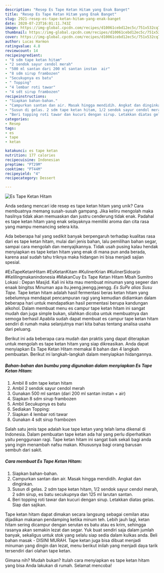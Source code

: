 ```yaml
---
description: "Resep Es Tape Ketan Hitam yang Enak Banget"
title: "Resep Es Tape Ketan Hitam yang Enak Banget"
slug: 2921-resep-es-tape-ketan-hitam-yang-enak-banget
date: 2020-07-23T16:01:11.743Z
image: https://img-global.cpcdn.com/recipes/d10061cebd12ec5c/751x532cq70/es-tape-ketan-hitam-foto-resep-utama.jpg
thumbnail: https://img-global.cpcdn.com/recipes/d10061cebd12ec5c/751x532cq70/es-tape-ketan-hitam-foto-resep-utama.jpg
cover: https://img-global.cpcdn.com/recipes/d10061cebd12ec5c/751x532cq70/es-tape-ketan-hitam-foto-resep-utama.jpg
author: Lucas Harmon
ratingvalue: 4.8
reviewcount: 14
recipeingredient:
- "8 sdm tape ketan hitam"
- "2 sendok sayur cendol merah"
- "500 ml santan dari 200 ml santan instan  air"
- "8 sdm sirup frambozen"
- "Secukupnya es batu"
- " Topping"
- "4 lembar roti tawar"
- "4 sdt sirup frambozen"
recipeinstructions:
- "Siapkan bahan-bahan."
- "Campurkan santan dan air. Masak hingga mendidih. Angkat dan dinginkan."
- "Susun di gelas. 2 sdm tape ketan hitam, 1/2 sendok sayur cendol merah, 2 sdm sirup, es batu secukupnya dan 125 ml larutan santan."
- "Beri topping roti tawar dan kucuri dengan sirup. Letakkan diatas gelas. Siap dan sajikan."
categories:
- Resep
tags:
- es
- tape
- ketan

katakunci: es tape ketan 
nutrition: 177 calories
recipecuisine: Indonesian
preptime: "PT29M"
cooktime: "PT44M"
recipeyield: "4"
recipecategory: Dessert

---
```



![Es Tape Ketan Hitam](https://img-global.cpcdn.com/recipes/d10061cebd12ec5c/751x532cq70/es-tape-ketan-hitam-foto-resep-utama.jpg)

Anda sedang mencari ide resep es tape ketan hitam yang unik? Cara membuatnya memang susah-susah gampang. Jika keliru mengolah maka hasilnya tidak akan memuaskan dan justru cenderung tidak enak. Padahal es tape ketan hitam yang enak selayaknya memiliki aroma dan cita rasa yang mampu memancing selera kita.

Ada beberapa hal yang sedikit banyak berpengaruh terhadap kualitas rasa dari es tape ketan hitam, mulai dari jenis bahan, lalu pemilihan bahan segar, sampai cara mengolah dan menyajikannya. Tidak usah pusing kalau hendak menyiapkan es tape ketan hitam yang enak di mana pun anda berada, karena asal sudah tahu triknya maka hidangan ini bisa menjadi sajian spesial.

#EsTapeKetanHitam #EsKetanKitam #KulinerKrian #KulinerSidoarjo #Kelilingmakanindonesia #MakanCuy Es Tape Ketan Hitam Mbah Sumitro Lokasi : Depan Masjid. Kali ini kita mau membuat minuman yang segeer dan enaak bingitss Minuman apa itu.jeeng.jeengg.jeengg. *Es SuPe alias Susu Tape.* Tape ketan hitam adalah hasil fermentasi beras ketan hitam yang sebelumnya mendapat pencampuran ragi yang kemudian didiamkan dalam beberapa hari untuk mendapatkan hasil permentasi berupa kandungan alkohol. Dalam membuat menu es campur tape ketan hitam ini sangat mudah dan juga simple bukan, silahkan dicoba untuk membuatnya dan semoga berhasil Apabila sudah dapat membuat es campur tape ketan hitam sendiri di rumah maka selanjutnya mari kita bahas tentang analisa usaha dari peluang.


Berikut ini ada beberapa cara mudah dan praktis yang dapat diterapkan untuk mengolah es tape ketan hitam yang siap dikreasikan. Anda dapat menyiapkan Es Tape Ketan Hitam memakai 8 bahan dan 4 langkah pembuatan. Berikut ini langkah-langkah dalam menyiapkan hidangannya.

<!--inarticleads1-->

##### Bahan-bahan dan bumbu yang digunakan dalam menyiapkan Es Tape Ketan Hitam:

1. Ambil 8 sdm tape ketan hitam
1. Ambil 2 sendok sayur cendol merah
1. Gunakan 500 ml santan (dari 200 ml santan instan + air)
1. Siapkan 8 sdm sirup frambozen
1. Ambil Secukupnya es batu
1. Sediakan  Topping:
1. Siapkan 4 lembar roti tawar
1. Gunakan 4 sdt sirup frambozen


Salah satu jenis tape adalah kue tape ketan yang telah lama dikenal di Indonesia. Dalam pembuatan tape ketan ada hal yang perlu diperhatikan yaitu penggunaan ragi. Tape ketan hitam ini sangat baik sekali bagi anda yang ingin menambah nafsu makan. Khususnya bagi orang barusan sembuh dari sakit. 

<!--inarticleads2-->

##### Cara membuat Es Tape Ketan Hitam:

1. Siapkan bahan-bahan.
1. Campurkan santan dan air. Masak hingga mendidih. Angkat dan dinginkan.
1. Susun di gelas. 2 sdm tape ketan hitam, 1/2 sendok sayur cendol merah, 2 sdm sirup, es batu secukupnya dan 125 ml larutan santan.
1. Beri topping roti tawar dan kucuri dengan sirup. Letakkan diatas gelas. Siap dan sajikan.


Tape ketan hitam dapat dimakan secara langsung sebagai cemilan atau dijadikan makanan pendamping ketika minum teh. Lebih jauh lagi, ketan hitam sering dicampur dengan serutan es batu atau es krim, sehingga rasanya akan semakin lezat dan segar. Yuk buat sendiri saja dalam jumlah banyak, sekaligus untuk stok yang selalu siap sedia dalam kulkas anda. Beli bahan masak - DISINI MURAH. Tape ketan juga bisa dibuat menjadi minuman yang dingin dan lezat, menu berikut inilah yang menjadi daya tarik tersendiri dari olahan tape ketan. 

Gimana nih? Mudah bukan? Itulah cara menyiapkan es tape ketan hitam yang bisa Anda lakukan di rumah. Selamat mencoba!
